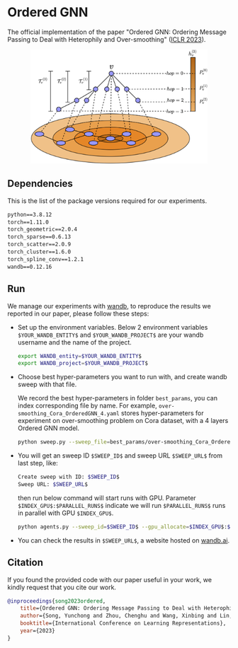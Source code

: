 # Ordered GNN

The official implementation of the paper "Ordered GNN: Ordering Message Passing to Deal with Heterophily and Over-smoothing" ([ICLR 2023](https://openreview.net/forum?id=wKPmPBHSnT6)).

<p align="middle">
<img src="pics/nested_tree.png" width="400">
</p>

## Dependencies

This is the list of the package versions required for our experiments.

```txt
python==3.8.12
torch==1.11.0
torch_geometric==2.0.4
torch_sparse==0.6.13
torch_scatter==2.0.9
torch_cluster==1.6.0
torch_spline_conv==1.2.1
wandb==0.12.16
```


## Run

We manage our experiments with [wandb](https://wandb.ai), to reproduce the results we reported in our paper, please follow these steps:

- Set up the environment variables. Below 2 environment variables `$YOUR_WANDB_ENTITY$` and `$YOUR_WANDB_PROJECT$` are your wandb username and the name of the project.
    ```bash
    export WANDB_entity=$YOUR_WANDB_ENTITY$
    export WANDB_project=$YOUR_WANDB_PROJECT$
    ```

- Choose best hyper-parameters you want to run with, and create wandb sweep with that file.
    
    We record the best hyper-parameters in folder `best_params`, you can index corresponding file by name. For example, `over-smoothing_Cora_OrderedGNN_4.yaml` stores hyper-parameters for experiment on over-smoothing problem on Cora dataset, with a 4 layers Ordered GNN model.
    ```bash
    python sweep.py --sweep_file=best_params/over-smoothing_Cora_OrderedGNN_4.yaml
    ```

- You will get an sweep ID `$SWEEP_ID$` and sweep URL `$SWEEP_URL$` from last step, like:
    ```bash
    Create sweep with ID: $SWEEP_ID$
    Sweep URL: $SWEEP_URL$
    ```

    then run below command will start runs with GPU. Parameter `$INDEX_GPU$:$PARALLEL_RUNS$` indicate we will run `$PARALLEL_RUNS$` runs in parallel with GPU `$INDEX_GPU$`.

    ```bash
    python agents.py --sweep_id=$SWEEP_ID$ --gpu_allocate=$INDEX_GPU$:$PARALLEL_RUNS$
    ```

- You can check the results in `$SWEEP_URL$`, a website hosted on [wandb.ai](https://wandb.ai).

## Citation

If you found the provided code with our paper useful in your work, we kindly request that you cite our work. 

```BibTex
@inproceedings{song2023ordered,
    title={Ordered GNN: Ordering Message Passing to Deal with Heterophily and Over-smoothing},
    author={Song, Yunchong and Zhou, Chenghu and Wang, Xinbing and Lin, Zhouhan},
    booktitle={International Conference on Learning Representations},
    year={2023}
}
```
